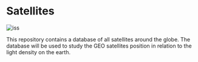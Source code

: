 
# Satellites
![iss](https://i.imgur.com/KsHBNbY.png)

This repository contains a database of all satellites around the globe. 
The database will be used to study the GEO satellites position in relation to the light density on the earth.
